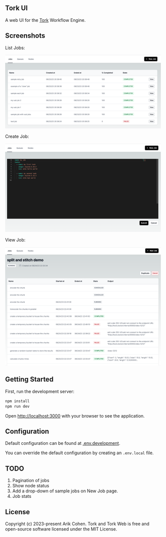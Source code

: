## Tork UI

A web UI for the [Tork](https://github.com/runabol/tork) Workflow Engine.

## Screenshots

List Jobs:

![jobs](screenshots/jobs.png "Jobs")

Create Job:

![create job](screenshots/create-job.png "Create Job")

View Job:

![view job](screenshots/view-job.png "View Job")

## Getting Started

First, run the development server:

```bash
npm install
npm run dev
```

Open [http://localhost:3000](http://localhost:3000) with your browser to see the application.

## Configuration

Default configuration can be found at [.env.development](.env.development).

You can override the default configuration by creating an `.env.local` file.

## TODO

1. Pagination of jobs
2. Show node status
3. Add a drop-down of sample jobs on New Job page.
4. Job stats

## License

Copyright (c) 2023-present Arik Cohen. Tork and Tork Web is free and open-source software licensed under the MIT License.
